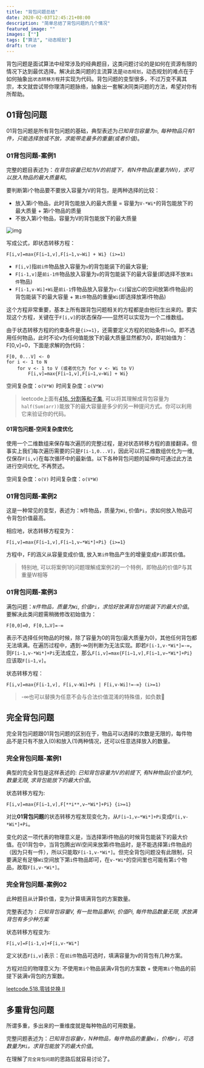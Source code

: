 ```yaml
---
title: "背包问题总结"
date: 2020-02-03T12:45:21+08:00
description: "简单总结了背包问题的几个情况"
featured_image: ""
images: [""]
tags: ["算法", "动态规划"]
draft: true
---
```


背包问题是面试算法中经常涉及的经典题目，这类问题讨论的是如何在资源有限的情况下达到最优选择。解决此类问题的主流算法是`动态规划`，动态规划的难点在于如何抽象出`状态转移方程`并实现为代码。背包问题的变型很多，不过万变不离其宗，本文就尝试带你理清问题脉络，抽象出一套解决同类问题的方法，希望对你有所帮助。

## 01背包问题

01背包问题是所有背包问题的基础，典型表述为*已知背包容量为`n`, 每种物品只有1件，只能选择放或不放，求能带走最多的重量(或者价值)*。



### 01背包问题-案例1

完整的题目表述为：*在背包容量已知为V的前提下，有N件物品(重量为Wi)，求可以放入物品的最大质量和*。

要判断第i个物品要不要放入容量为V的背包，是两种选择的比较：

- 放入第i个物品，此时背包能放入的最大质量 = 容量为`V-*Wi*`的背包能放下的最大质量 + 第i个物品的质量
- 不放入第i个物品，容量为V的背包能放下的最大质量

![img](http://minio.gogodjzhu.com/images/20210403_103428_7c7d3444-c432-44c9-8f7f-6749beb3a28f.png)

写成公式，即状态转移方程：

```
F[i,v]=max{F[i−1,v],F[i−1,v−Wi] + Wi} (i>=1)
```

- `F[i,v]`指`前i件`物品放入容量为`v`的背包能装下的最大容量; 
- `F[i-1,v]`是`前i-1件`物品放入容量为`v`的背包能装下的最大容量(即选择不放`第i件`物品)
- `F[i-1,v-Wi]+Wi`是`前i-1`件物品放入容量为`v-Ci`(留出Ci的空间放第i件物品)的背包能装下的最大容量 + `第i件`物品的重量`Wi`(即选择放第i件物品)

这个方程非常重要，基本上所有跟背包问题相关的方程都是由他衍生出来的。要实现这个方程，关键在于`F[i,v]`的状态保存——显然可以实现为一个二维数组。

由于状态转移方程的约束条件是`{i>=1}`，还需要定义方程的初始条件i=0。即不选用任何物品，此时不论v为任何值能放下的最大质量显然都为0，即初始值为：F[0,v]=0，下面是求解的伪代码：

```
F[0, 0...V] <- 0
for i <- 1 to N
    for v <- 1 to V (或者优化为 for v <- Wi to V)
        F[i,v]=max{F[i−1,v],F[i−1,v−Wi] + Wi}
```

空间复杂度：`o(V*W)`
时间复杂度：`o(V*W)`

> leetcode上面有[416. 分割等和子集](https://leetcode-cn.com/problems/partition-equal-subset-sum/), 可以将其理解成背包容量为`half(Sum(arr))`能放下的最大容量是多少的另一种提问方式。你可以利用它来验证你的代码。



#### 01背包问题-空间复杂度优化

使用一个二维数组来保存每次遍历的完整过程，是对状态转移方程的直接翻译。但事实上我们每次遍历需要的只是`F[i-1,0...V]`，因此可以将二维数组优化为一维, 仅保存`F[i,v]`在每次循环中的最新值。以下各种背包问题的延伸均可通过此方法进行空间优化, 不再赘述。

空间复杂度：`o(V)`
时间复杂度：`o(V*W)`



### 01背包问题-案例2

这是一种常见的变型，表述为：`N`件物品，质量为`Wi`, 价值`Pi`，求如何放入物品可令背包价值最高。

相应地，状态转移方程变为：

```
F[i,v]=max{F[i−1,v],F[i−1,v−*Wi*]+Pi} {i>=1}
```

方程中，F的涵义从容量变成价值, 放入`第i件`物品产生的增量变成`Pi`即其价值。

> 特别地, 可以将案例1的问题理解成案例2的一个特例，即物品的价值P与其重量W相等



### 01背包问题-案例3

满包问题：*`N`件物品，质量为`Wi`, 价值`Pi`，求恰好放满背包时能装下的最大价值*。要解决此类问题需稍微修改初始值为：

```
F[0,0]=0, F[0,1…V]=-∞
```

表示不选择任何物品的时候，除了容量为0的背包(最大质量为0)，其他任何背包都无法填满。在遍历过程中，遇到-∞则判断为无法实现。即若`F[i-1,v-*Wi*]=-∞`，则`F[i-1,v-*Wi*]+Pi`无法成立，那么`F[i,v]=max{F[i−1,v],F[i−1,v−*Wi*]+Pi}`应该取`F[i−1,v]`。

状态转移方程：

```
F[i,v]=max{F[i-1,v], F[i,v-Wi]+Pi | F[i,v-Wi]!=-∞} (i>=1)
```

> -∞也可以替换为任意不会与合法价值混淆的特殊值，如负数



## 完全背包问题

完全背包问题跟01背包问题的区别在于，物品可以选择的次数是无限的，每件物品不是只有不放入(0)和放入(1)两种情况，还可以任意选择放入的数量。



### 完全背包问题-案例1

典型的完全背包是这样表述的: *已知背包容量为V的前提下, 有N种物品(价值为P), 数量无限, 求背包能放下的最大价值*。

状态转移方程为:

```
F[i,v]=max{F[i−1,v],F[**i**,v−*Wi*]+Pi} {i>=1}
```

对比**01背包问题**的状态转移方程发现变化为，从`F[i−1,v−*Wi*]+Pi`变成`F[i,v-*Wi*]+Pi`。

变化的这一项代表的物理意义是，当选择第i件物品的时候背包能装下的最大价值。在01背包中，当背包腾出Wi空间来放第i件物品时，是不能选择第`i`件物品的（因为只有一件），所以只能取`F[i-1,v-*Wi*]`。但完全背包问题没有此限制，只要满足有足够`Wi`空间放下第`i`件物品即可，在`v-*Wi*`的空间里也可能有第`i`个物品，故取`F[i,v-*Wi*]`。



### 完全背包问题-案例02

此种题目从计算价值，变为计算填满背包的方案数量。

完整表述为：*已知背包容量V, 有一批物品重Wi, 价值Pi, 每件物品数量无限, 求放满背包有多少种方案*

状态转移方程变为:

```
F[i,v]=F[i-1,v]+F[i,v-*Wi*]
```

定义状态`F[i,v]`表示：在`前i件`物品可选时，填满容量为v的背包有几种方案。

方程对应的物理意义为: 不使用`第i个`物品装满v背包的方案数 + 使用`第i个`物品的前提下装满v背包的方案数。

[leetcode.518.零钱兑换 II](https://leetcode-cn.com/problems/coin-change-2/)



## 多重背包问题

所谓多重，多出来的一重维度就是每种物品的可用数量。

完整问题表述为：*已知背包容量`V`，N种物品，每件物品的重量`Wi`，价格`Pi`，可选数量为`Mi`。求背包能放下的最大价值*。

在理解了`完全背包问题`的思路后就容易讨论了。